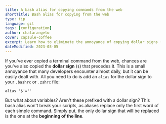 ```yaml
---
title: A bash alias for copying commands from the web
shortTitle: Bash alias for copying from the web
type: tip
language: git
tags: [configuration]
author: chalarangelo
cover: capsule-coffee
excerpt: Learn how to eliminate the annoyance of copying dollar signs ($) along with terminal commands from the web with a simple bash alias.
dateModified: 2023-03-05
---
```


If you've ever copied a terminal command from the web, chances are you've also copied the **dollar sign** (`$`) that precedes it. This is a small annoyance that many developers encounter almost daily, but it can be easily dealt with. All you need to do is add an `alias` for the dollar sign to your `.bashrc` or `.zshrc` file:

```shell
alias '$'=''
```

But what about variables? Aren't these prefixed with a dollar sign? This bash alias won't break your scripts, as aliases replace only the first word of each simple command. Simply put, the only dollar sign that will be replaced is the one at the **beginning of the line**.
